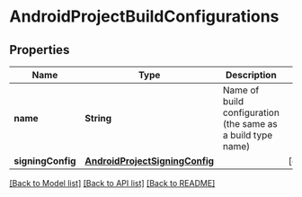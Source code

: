 # AndroidProjectBuildConfigurations

## Properties
Name | Type | Description | Notes
------------ | ------------- | ------------- | -------------
**name** | **String** | Name of build configuration (the same as a build type name) | 
**signingConfig** | [**AndroidProjectSigningConfig**](AndroidProjectSigningConfig.md) |  | [optional] 

[[Back to Model list]](../README.md#documentation-for-models) [[Back to API list]](../README.md#documentation-for-api-endpoints) [[Back to README]](../README.md)


